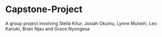 # Capstone-Project
A group project involving Stella Kitur, Josiah Okumu, Lynne Mutwiri, Leo Kariuki, Brian Njau and Grace Nyongesa
